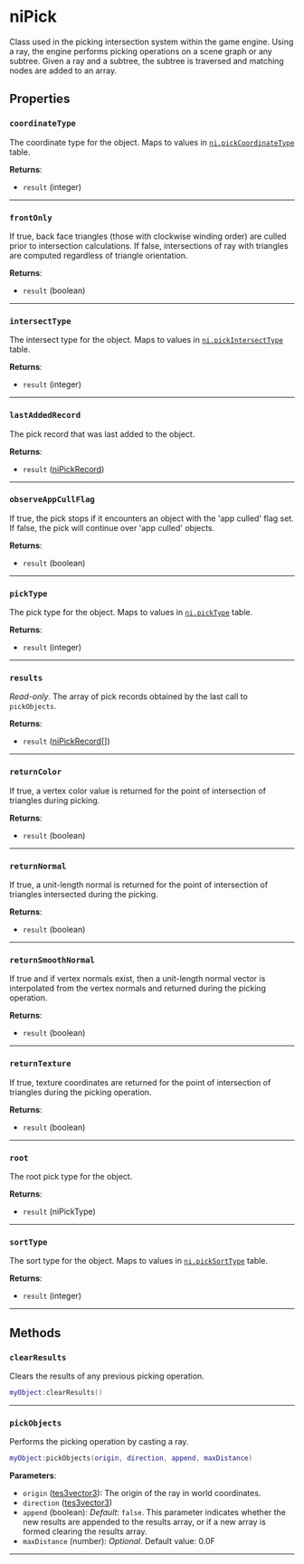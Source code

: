 <!---
	This file is autogenerated. Do not edit this file manually. Your changes will be ignored.
	More information: https://github.com/MWSE/MWSE/tree/master/docs
-->

# niPick

Class used in the picking intersection system within the game engine. Using a ray, the engine performs picking operations on a scene graph or any subtree. Given a ray and a subtree, the subtree is traversed and matching nodes are added to an array.

## Properties

### `coordinateType`
<div class="search_terms" style="display: none">coordinatetype</div>

The coordinate type for the object. Maps to values in [`ni.pickCoordinateType`](https://mwse.github.io/MWSE/references/ni/pick-coordinate-types/) table.

**Returns**:

* `result` (integer)

***

### `frontOnly`
<div class="search_terms" style="display: none">frontonly</div>

If true, back face triangles (those with clockwise winding order) are culled prior to intersection calculations. If false, intersections of ray with triangles are computed regardless of triangle orientation.
	

**Returns**:

* `result` (boolean)

***

### `intersectType`
<div class="search_terms" style="display: none">intersecttype</div>

The intersect type for the object. Maps to values in [`ni.pickIntersectType`](https://mwse.github.io/MWSE/references/ni/pick-intersection-types/) table.

**Returns**:

* `result` (integer)

***

### `lastAddedRecord`
<div class="search_terms" style="display: none">lastaddedrecord</div>

The pick record that was last added to the object.

**Returns**:

* `result` ([niPickRecord](../../types/niPickRecord))

***

### `observeAppCullFlag`
<div class="search_terms" style="display: none">observeappcullflag</div>

If true, the pick stops if it encounters an object with the 'app culled' flag set.  If false, the pick will continue over 'app culled' objects.
	

**Returns**:

* `result` (boolean)

***

### `pickType`
<div class="search_terms" style="display: none">picktype</div>

The pick type for the object. Maps to values in [`ni.pickType`](https://mwse.github.io/MWSE/references/ni/pick-types/) table.

**Returns**:

* `result` (integer)

***

### `results`
<div class="search_terms" style="display: none">results</div>

*Read-only*. The array of pick records obtained by the last call to `pickObjects`.

**Returns**:

* `result` ([niPickRecord](../../types/niPickRecord)[])

***

### `returnColor`
<div class="search_terms" style="display: none">returncolor</div>

If true, a vertex color value is returned for the point of intersection of triangles during picking.

**Returns**:

* `result` (boolean)

***

### `returnNormal`
<div class="search_terms" style="display: none">returnnormal</div>

If true, a unit-length normal is returned for the point of intersection of triangles intersected during the picking.

**Returns**:

* `result` (boolean)

***

### `returnSmoothNormal`
<div class="search_terms" style="display: none">returnsmoothnormal</div>

If true and if vertex normals exist, then a unit-length normal vector is interpolated from the vertex normals and returned during the picking operation.

**Returns**:

* `result` (boolean)

***

### `returnTexture`
<div class="search_terms" style="display: none">returntexture</div>

If true, texture coordinates are returned for the point of intersection of triangles during the picking operation.

**Returns**:

* `result` (boolean)

***

### `root`
<div class="search_terms" style="display: none">root</div>

The root pick type for the object.

**Returns**:

* `result` (niPickType)

***

### `sortType`
<div class="search_terms" style="display: none">sorttype</div>

The sort type for the object. Maps to values in [`ni.pickSortType`](https://mwse.github.io/MWSE/references/ni/pick-sort-types/) table.

**Returns**:

* `result` (integer)

***

## Methods

### `clearResults`
<div class="search_terms" style="display: none">clearresults</div>

Clears the results of any previous picking operation.

```lua
myObject:clearResults()
```

***

### `pickObjects`
<div class="search_terms" style="display: none">pickobjects</div>

Performs the picking operation by casting a ray.

```lua
myObject:pickObjects(origin, direction, append, maxDistance)
```

**Parameters**:

* `origin` ([tes3vector3](../../types/tes3vector3)): The origin of the ray in world coordinates.
* `direction` ([tes3vector3](../../types/tes3vector3))
* `append` (boolean): *Default*: `false`. This parameter indicates whether the new results are appended to the results array, or if a new array is formed clearing the results array.
* `maxDistance` (number): *Optional*. Default value: 0.0F

***

